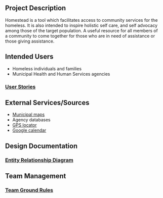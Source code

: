 ## Project Description
Homestead is a tool which facilitates access to community services for the homeless. 
It is also intended to inspire holistic self care, and self advocacy among those of 
the target population. A useful resource for all members of a community to come together for those who are in need of assistance or those giving assistance.
  
## Intended Users
* Homeless individuals and families
* Municipal Health and Human Services agencies

### [User Stories](user-stories.md)


## External Services/Sources
* [Municipal maps](https://www.cabq.gov/abq-data) 
* Agency databases
* [GPS locator](https://developers.google.com/maps/documentation/geolocation/intro)
* [Google calendar](https://developers.google.com/calendar/v3/reference)

## Design Documentation

### [Entity Relationship Diagram](erd.md)  

## Team Management

### [Team Ground Rules](ground-rules.md)